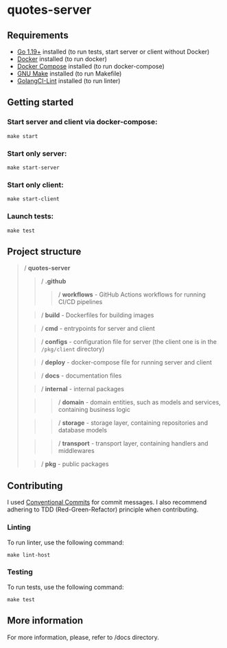# quotes-server

## Requirements
+ [Go 1.19+](https://go.dev/dl/) installed (to run tests, start server or client without Docker)
+ [Docker](https://docs.docker.com/engine/install/) installed (to run docker)
+ [Docker Compose](https://docs.docker.com/compose/install/) installed (to run docker-compose)
+ [GNU Make](https://www.gnu.org/software/make/) installed (to run Makefile)
+ [GolangCI-Lint](https://golangci-lint.run/usage/install/) installed (to run linter)

## Getting started
### Start server and client via docker-compose:
```
make start
```

### Start only server:
```
make start-server
```

### Start only client:
```
make start-client
```

### Launch tests:
```
make test
```


## Project structure
> / **quotes-server**
>
> >/ **.github**
> > > / **workflows** - GitHub Actions workflows for running CI/CD pipelines
>
> > / **build** - Dockerfiles for building images
> 
> > / **cmd** - entrypoints for server and client
> 
> > / **configs** - configuration file for server (the client one is in the `/pkg/client` directory)
> 
> > / **deploy** - docker-compose file for running server and client
> 
> > / **docs** - documentation files
> 
> > / **internal** - internal packages
>
> > > / **domain** - domain entities, such as models and services, containing business logic
> 
> > > / **storage** - storage layer, containing repositories and database models
> 
> > > / **transport** - transport layer, containing handlers and middlewares
> 
> > / **pkg** - public packages
> 

## Contributing

I used [Conventional Commits](https://www.conventionalcommits.org/en/v1.0.0/) for commit messages.
I also recommend adhering to TDD (Red-Green-Refactor) principle when contributing.

### Linting
To run linter, use the following command:
```
make lint-host
```

### Testing
To run tests, use the following command:
```
make test
```

## More information

For more information, please, refer to /docs directory.